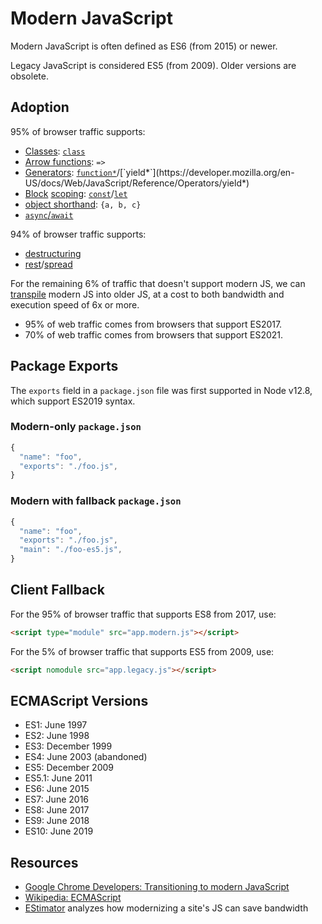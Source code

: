 # Modern JavaScript

Modern JavaScript is often defined as ES6 (from 2015) or newer.

Legacy JavaScript is considered ES5 (from 2009).  Older versions are obsolete.

## Adoption
95% of browser traffic supports:
- [Classes](https://developer.mozilla.org/en-US/docs/Web/JavaScript/Reference/Classes): [`class`](https://developer.mozilla.org/en-US/docs/Web/JavaScript/Reference/Statements/class)
- [Arrow functions](https://developer.mozilla.org/en-US/docs/Web/JavaScript/Reference/Functions/Arrow_functions): `=>`
- [Generators](https://developer.mozilla.org/en-US/docs/Web/JavaScript/Reference/Global_Objects/Generator): [`function*`](https://developer.mozilla.org/en-US/docs/Web/JavaScript/Reference/Statements/function*)/[`yield*`](https://developer.mozilla.org/en-US/docs/Web/JavaScript/Reference/Operators/yield*)
- [Block](https://developer.mozilla.org/en-US/docs/Web/JavaScript/Reference/Statements/block) [scoping](https://developer.mozilla.org/en-US/docs/Glossary/Scope): [`const`](https://developer.mozilla.org/en-US/docs/Web/JavaScript/Reference/Statements/const)/[`let`](https://developer.mozilla.org/en-US/docs/Web/JavaScript/Reference/Statements/let)
- [object shorthand](https://developer.mozilla.org/en-US/docs/Web/JavaScript/Reference/Operators/Object_initializer): `{a, b, c}`
- [`async`/`await`](https://developer.mozilla.org/en-US/docs/Learn/JavaScript/Asynchronous/Async_await)

94% of browser traffic supports:
- [destructuring](https://developer.mozilla.org/en-US/docs/Web/JavaScript/Reference/Operators/Destructuring_assignment)
- [rest](https://developer.mozilla.org/en-US/docs/Web/JavaScript/Reference/Functions/rest_parameters)/[spread](https://developer.mozilla.org/en-US/docs/Web/JavaScript/Reference/Operators/Spread_syntax)

For the remaining 6% of traffic that doesn't support modern JS, we can
[transpile](https://en.wikipedia.org/wiki/Source-to-source_compiler) modern JS
into older JS, at a cost to both bandwidth and execution speed of 6x or more.

- 95% of web traffic comes from browsers that support ES2017.
- 70% of web traffic comes from browsers that support ES2021.

## Package Exports
The `exports` field in a `package.json` file was first supported in Node v12.8,
which support ES2019 syntax.

### Modern-only `package.json`
```js
{
  "name": "foo",
  "exports": "./foo.js",
}
```

### Modern with fallback `package.json`
```js
{
  "name": "foo",
  "exports": "./foo.js",
  "main": "./foo-es5.js",
}
```

## Client Fallback
For the 95% of browser traffic that supports ES8 from 2017, use:
```html
<script type="module" src="app.modern.js"></script>
```
For the 5% of browser traffic that supports ES5 from 2009, use:
```html
<script nomodule src="app.legacy.js"></script>
```

## ECMAScript Versions
- ES1: June 1997
- ES2: June 1998
- ES3: December 1999
- ES4: June 2003 (abandoned)
- ES5: December 2009
- ES5.1: June 2011
- ES6: June 2015
- ES7: June 2016
- ES8: June 2017
- ES9: June 2018
- ES10: June 2019

## Resources
- [Google Chrome Developers: Transitioning to modern JavaScript](https://youtu.be/cLxNdLK--yI)
- [Wikipedia: ECMAScript](https://en.wikipedia.org/wiki/ECMAScript)
- [EStimator](https://estimator.dev/) analyzes how modernizing a site's JS can save bandwidth

